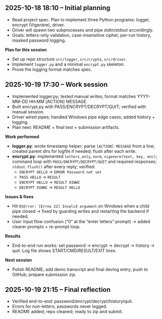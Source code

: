 ## 2025-10-18 18:10 – Initial planning
- Read project spec. Plan to implement three Python programs: logger, encrypt (Vigenère), driver.
- Driver will spawn two subprocesses and pipe stdin/stdout accordingly.
- Goals: letters-only validation, case-insensitive cipher, per-run history, masked password logging.

**Plan for this session**
- Set up repo structure `src/logger`, `src/crypto`, `src/driver`.
- Implement `logger.py` and a minimal `encrypt.py` skeleton.
- Prove the logging format matches spec.

## 2025-10-19 17:30 – Work session
- Implemented logger.py; tested manual writes; format matches YYYY-MM-DD HH:MM [ACTION] MESSAGE.
- Built encrypt.py with PASS/ENCRYPT/DECRYPT/QUIT; verified with manual session.
- Driver wired pipes; handled Windows pipe edge cases; added history + logging.
- Plan next: README + final test + submission artifacts.

**Work performed**
- **logger.py**: wrote timestamp helper; parse `[ACTION] MESSAGE` from a line; created parent dirs for logfile if needed; flush after each write.
- **encrypt.py**: implemented `letters_only`, `norm`, `vigenere(text, key, enc)`; command loop with `PASS/ENCRYPT/DECRYPT/QUIT` and required responses; `stdout.flush()` after every reply; verified:
  - `ENCRYPT HELLO` → `ERROR Password not set`
  - `PASS HELLO` → `RESULT`
  - `ENCRYPT HELLO` → `RESULT OIWWC`
  - `DECRYPT OIWWC` → `RESULT HELLO`

**Issues & fixes**
- Hit `OSError: [Errno 22] Invalid argument` on Windows when a child pipe closed → fixed by guarding writes and restarting the backend if needed.
- User input flow confusion (“0” at the “enter letters” prompt) → added clearer prompts + re-prompt loop.

**Results**
- End-to-end run works: set password → encrypt → decrypt → history → quit. Log file shows START/CMD/RESULT/EXIT lines.

**Next session**
- Polish README; add demo transcript and final devlog entry; push to GitHub; prepare submission zip.

## 2025-10-19 21:15 – Final reflection
- Verified end-to-end: password/encrypt/decrypt/history/quit.
- Errors for non-letters; passwords never logged.
- README added; repo cleaned; ready to zip and submit.

